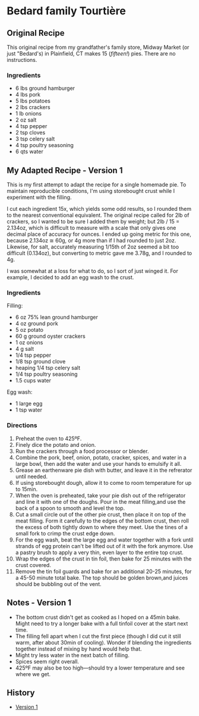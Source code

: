 # Bedard family Tourtière

## Original Recipe
This original recipe from my grandfather's family store, Midway Market (or just "Bedard's) in Plainfield, CT makes 15 (*fifteen!*) pies. There are no instructions.

### Ingredients
* 6 lbs ground hamburger
* 4 lbs pork
* 5 lbs potatoes
* 2 lbs crackers
* 1 lb onions
* 2 oz salt
* 4 tsp pepper
* 2 tsp cloves
* 3 tsp celery salt
* 4 tsp poultry seasoning
* 6 qts water

## My Adapted Recipe - Version 1
This is my first attempt to adapt the recipe for a single homemade pie. To maintain reproducible conditions, I'm using storebought crust while I experiment with the filling.

I cut each ingredient 15x, which yields some odd results, so I rounded them to the nearest conventional equivalent. The original recipe called for 2lb of crackers, so I wanted to be sure I added them by weight; but 2lb / 15 = 2.134oz, which is difficult to measure with a scale that only gives one decimal place of accuracy for ounces. I ended up going metric for this one, because 2.134oz ≅ 60g, or 4g more than if I had rounded to just 2oz. Likewise, for salt, accurately measuring 1/15th of 2oz seemed a bit too difficult (0.134oz), but converting to metric gave me 3.78g, and I rounded to 4g.

I was somewhat at a loss for what to do, so I sort of just winged it. For example, I decided to add an egg wash to the crust.

### Ingredients
Filling:
* 6 oz 75% lean ground hamburger
* 4 oz ground pork
* 5 oz potato
* 60 g ground oyster crackers
* 1 oz onions
* 4 g salt
* 1/4 tsp pepper
* 1/8 tsp ground clove
* heaping 1/4 tsp celery salt
* 1/4 tsp poultry seasoning
* 1.5 cups water

Egg wash:
* 1 large egg
* 1 tsp water

### Directions
1. Preheat the oven to 425ºF.  
2. Finely dice the potato and onion.  
3. Run the crackers through a food processor or blender.  
4. Combine the pork, beef, onion, potato, cracker, spices, and water in a large bowl, then add the water and use your hands to emulsify it all.
5. Grease an earthenware pie dish with butter, and leave it in the refrerator until needed.
6. If using storebought dough, allow it to come to room temperature for up to 15min.
7. When the oven is preheated, take your pie dish out of the refrigerator and line it with one of the doughs. Pour in the meat filling,and use the back of a spoon to smooth and level the top.
8. Cut a small circle out of the other pie crust, then place it on top of the meat filling. Form it carefully to the edges of the bottom crust, then roll the excess of both tightly down to where they meet. Use the tines of a small fork to crimp the crust edge down.
9. For the egg wash, beat the large egg and water together with a fork until strands of egg protein can't be lifted out of it with the fork anymore. Use a pastry brush to apply a very thin, even layer to the entire top crust. 
10. Wrap the edges of the crust in tin foil, then bake for 25 minutes with the crust covered.
11. Remove the tin foil guards and bake for an additional 20-25 minutes, for a 45-50 minute total bake. The top should be golden brown,and juices should be bubbling out of the vent.

## Notes - Version 1
* The bottom crust didn't get as cooked as I hoped on a 45min bake. Might need to try a longer bake with a full tinfoil cover at the start next time.
* The filling fell apart when I cut the first piece (though I did cut it still warm, after about 30min of cooling). Wonder if blending the ingredients together instead of mixing by hand would help that.
* Might try less water in the next batch of filling.
* Spices seem right overall.
* 425ºF may also be too high—should try a lower temperature and see where we get.

## History
* [Version 1](https://github.com/chadlavi/recipes/blob/4a4cc439c20ed4a4db301e5db75cb8a54ff4da03/food/mains/bedard-tourtiere.md)
